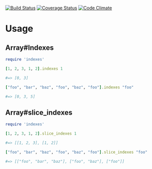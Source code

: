 [![Build Status](https://travis-ci.org/onigra/indexes.svg?branch=master)](https://travis-ci.org/onigra/indexes) [![Coverage Status](https://coveralls.io/repos/onigra/indexes/badge.png)](https://coveralls.io/r/onigra/indexes) [![Code Climate](https://codeclimate.com/github/onigra/indexes.png)](https://codeclimate.com/github/onigra/indexes)


# Usage

## Array#Indexes

```rb
require 'indexes'

[1, 2, 3, 1, 2].indexes 1

#=> [0, 3]

["foo", "bar", "baz", "foo", "baz", "foo"].indexes "foo"

#=> [0, 3, 5]
```

## Array#slice_indexes

```rb
require 'indexes'

[1, 2, 3, 1, 2].slice_indexes 1

#=> [[1, 2, 3], [1, 2]]

["foo", "bar", "baz", "foo", "baz", "foo"].slice_indexes "foo"

#=> [["foo", "bar", "baz"], ["foo", "baz"], ["foo"]]
```
